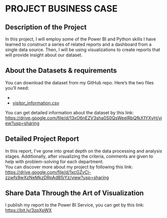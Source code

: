 # PROJECT BUSINESS CASE

## Description of the Project
In this project, I will employ some of the Power BI and Python skills I have learned to construct a series of related reports and a dashboard from a single data source. Then, I will be using visualizations to create reports that will provide insight about our dataset.<br>

## About the Datasets & requirements
You can download the dataset from my GitHub repo. Here’s the two files you’ll need:
  <ul>
      <li> <a href="https://github.com/Khanhlinh1211/Business_case/blob/main/data.xlsx>data.xlsx"</a> </li>
      <li>  <a href="https://github.com/Khanhlinh1211/Business_case/blob/main/visitor_information.csv">visitor_information.csv</a> </li>
  </ul>


You can get detailed information about the dataset by this link:<br>
https://drive.google.com/file/d/13xO6nEZV3sha0S0QsWeeIRbQfkX1YXyH/view?usp=sharing

## Detailed Project Report
In this report, I've gone into great depth on the data processing and analysis stages. Additionally, after visualizing the criteria, comments are given to help with problem-solving for each department. <br>
You can discover more about my project by following this link:<br>
https://drive.google.com/file/d/1xcGZvCj-zzwfs9wXzNeMkzDRpAdB5jYz/view?usp=sharing <br>

## Share Data Through the Art of Visualization
I publish my report to the Power BI Service, you can get by this link: https://bit.ly/3zpXpWX <br>
<br>











